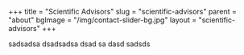 +++
title = "Scientific Advisors"
slug = "scientific-advisors"
parent = "about"
bgImage = "/img/contact-slider-bg.jpg"
layout = "scientific-advisors"
+++




sadsadsa dsadsadsa dsad sa dasd sadsds

